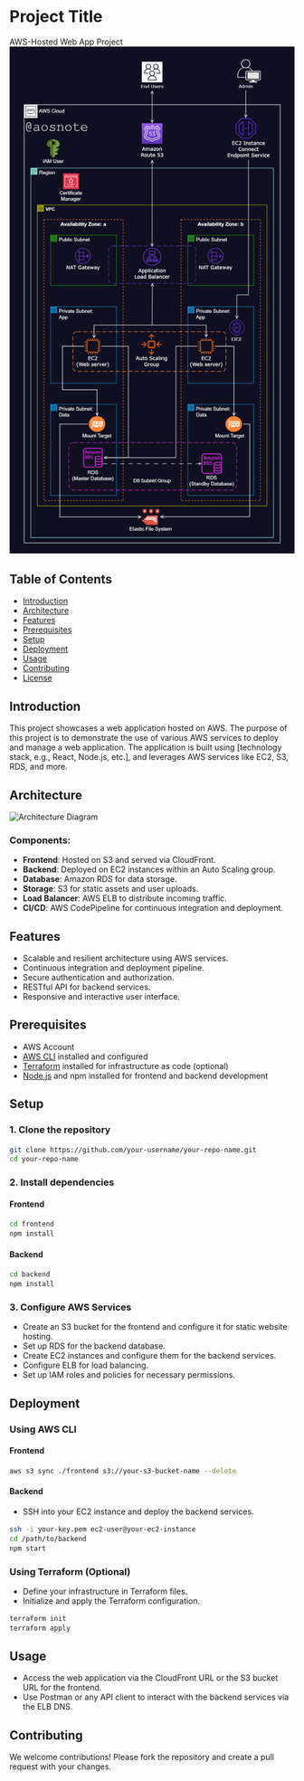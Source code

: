 # Project Title

AWS-Hosted Web App Project
![Alt text](2._Host_a_WordPress_Website_on_AWS.png)

## Table of Contents
- [Introduction](#introduction)
- [Architecture](#architecture)
- [Features](#features)
- [Prerequisites](#prerequisites)
- [Setup](#setup)
- [Deployment](#deployment)
- [Usage](#usage)
- [Contributing](#contributing)
- [License](#license)

## Introduction

This project showcases a web application hosted on AWS. The purpose of this project is to demonstrate the use of various AWS services to deploy and manage a web application. The application is built using [technology stack, e.g., React, Node.js, etc.], and leverages AWS services like EC2, S3, RDS, and more.

## Architecture

![Architecture Diagram](./path/to/architecture-diagram.png)

### Components:
- **Frontend**: Hosted on S3 and served via CloudFront.
- **Backend**: Deployed on EC2 instances within an Auto Scaling group.
- **Database**: Amazon RDS for data storage.
- **Storage**: S3 for static assets and user uploads.
- **Load Balancer**: AWS ELB to distribute incoming traffic.
- **CI/CD**: AWS CodePipeline for continuous integration and deployment.

## Features

- Scalable and resilient architecture using AWS services.
- Continuous integration and deployment pipeline.
- Secure authentication and authorization.
- RESTful API for backend services.
- Responsive and interactive user interface.

## Prerequisites

- AWS Account
- [AWS CLI](https://aws.amazon.com/cli/) installed and configured
- [Terraform](https://www.terraform.io/) installed for infrastructure as code (optional)
- [Node.js](https://nodejs.org/) and npm installed for frontend and backend development

## Setup

### 1. Clone the repository
```sh
git clone https://github.com/your-username/your-repo-name.git
cd your-repo-name
```

### 2. Install dependencies
#### Frontend
```sh
cd frontend
npm install
```

#### Backend
```sh
cd backend
npm install
```

### 3. Configure AWS Services
- Create an S3 bucket for the frontend and configure it for static website hosting.
- Set up RDS for the backend database.
- Create EC2 instances and configure them for the backend services.
- Configure ELB for load balancing.
- Set up IAM roles and policies for necessary permissions.

## Deployment

### Using AWS CLI
#### Frontend
```sh
aws s3 sync ./frontend s3://your-s3-bucket-name --delete
```

#### Backend
- SSH into your EC2 instance and deploy the backend services.
```sh
ssh -i your-key.pem ec2-user@your-ec2-instance
cd /path/to/backend
npm start
```

### Using Terraform (Optional)
- Define your infrastructure in Terraform files.
- Initialize and apply the Terraform configuration.
```sh
terraform init
terraform apply
```

## Usage

- Access the web application via the CloudFront URL or the S3 bucket URL for the frontend.
- Use Postman or any API client to interact with the backend services via the ELB DNS.

## Contributing

We welcome contributions! Please fork the repository and create a pull request with your changes.
